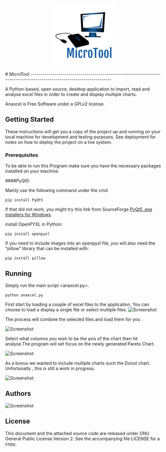 <p align="center">
  <img  src="icons/espLogo.png">
</p>
# MicroTool
----------------------------------------------------------------------------------------------------------------------


A Python-based, open source, desktop application to import, read and analyse excel files in order to create and display multiple charts.

Anaxcel is Free Software under a GPLv2 license.

## Getting Started

These instructions will get you a copy of the project up and running on your local machine for development and testing purposes. See deployment for notes on how to deploy the project on a live system.

### Prerequisites


To be able to run this Program make sure you have the necessary packages installed on your machine:

####PyQt5:

Mainly use the following command under the cmd
```
pip install PyQt5
```
If that did not work, you might try this link from SourceForge [PyQt5 .exe installers for Windows](https://sourceforge.net/projects/pyqt/files/PyQt5/).

install OpenPYXL in Python:

```
pip install openpyxl
```
If you need to include images into an openpyxl file, you will also need the “pillow” library that can be installed with:

```
pip install pillow
```

## Running 

Simply run the main script <anaxcel.py>.

```
python anaxcel.py
```

First start by loading a couple of excel files to the application. You can choose to load a display a single file or select multiple files. 
![Screenshot](s7.png)

The process will combine the selected files and load them for you .

![Screenshot](s3.png)

Select what columns you wish to be the axis of the chart then hit analyse.The program will set focus on the newly generated Pareto Chart.

![Screenshot](s1.png)

As a bonus we wanted to include multiple charts such the Donut chart. Unfortunatly , this is still a work in progress.

![Screenshot](s6.png) 


## Authors

   
   ![Screenshot](s5.png)

## License

This document and the attached source code are released under GNU General Public License Version 2. See the accompanying file LICENSE for a copy.




